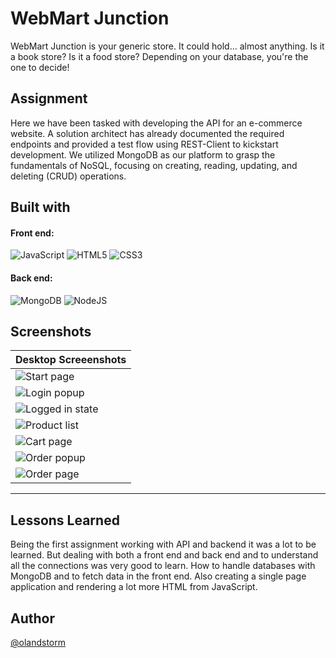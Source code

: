 # WebMart Junction

WebMart Junction is your generic store. It could hold... almost anything. Is it a book store? Is it a food store? Depending on your database, you're the one to decide!

## Assignment

Here we have been tasked with developing the API for an e-commerce website. A solution architect has already documented the required endpoints and provided a test flow using REST-Client to kickstart development. We utilized MongoDB as our platform to grasp the fundamentals of NoSQL, focusing on creating, reading, updating, and deleting (CRUD) operations.

## Built with

#### Front end:

![JavaScript](https://img.shields.io/badge/javascript-%23323330.svg?style=for-the-badge&logo=javascript&logoColor=%23F7DF1E) ![HTML5](https://img.shields.io/badge/html5-%23E34F26.svg?style=for-the-badge&logo=html5&logoColor=white) ![CSS3](https://img.shields.io/badge/css3-%231572B6.svg?style=for-the-badge&logo=css3&logoColor=white)

#### Back end:

![MongoDB](https://img.shields.io/badge/MongoDB-%234ea94b.svg?style=for-the-badge&logo=mongodb&logoColor=white) ![NodeJS](https://img.shields.io/badge/node.js-6DA55F?style=for-the-badge&logo=node.js&logoColor=white)

## Screenshots

| Desktop Screeenshots                           |
| ---------------------------------------------- |
| ![Start page](readme/start_page.png)           |
| ![Login popup](readme/login_popup.png)         |
| ![Logged in state](readme/logged_in_state.png) |
| ![Product list](readme/products_list.png)      |
| ![Cart page](readme/order_page.png)            |
| ![Order popup](readme/order_popup.png)         |
| ![Order page](readme/order_page.png)           |

---

## Lessons Learned

Being the first assignment working with API and backend it was a lot to be learned. But dealing with both a front end and back end and to understand all the connections was very good to learn. How to handle databases with MongoDB and to fetch data in the front end. Also creating a single page application and rendering a lot more HTML from JavaScript.

## Author

[@olandstorm](https://github.com/olandstorm)
